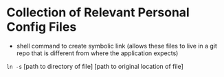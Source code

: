 # Collection of Relevant Personal Config Files

- shell command to create symbolic link (allows these files to live in a git repo that is different from where the application expects)

`ln -s` [path to directory of file] [path to original location of file]
